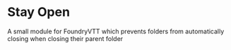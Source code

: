 # Stay Open
A small module for FoundryVTT which prevents folders from automatically closing when closing their parent folder
